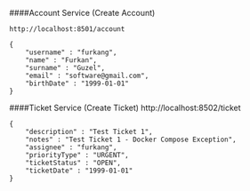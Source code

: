 ####Account Service (Create Account)
```
http://localhost:8501/account

{
    "username" : "furkang",
    "name" : "Furkan",
    "surname" : "Guzel",
    "email" : "software@gmail.com",
    "birthDate" : "1999-01-01"
}
```

####Ticket Service (Create Ticket)
http://localhost:8502/ticket
```
{
    "description" : "Test Ticket 1",
    "notes" : "Test Ticket 1 - Docker Compose Exception",
    "assignee" : "furkang",
    "priorityType" : "URGENT",
    "ticketStatus" : "OPEN",
    "ticketDate" : "1999-01-01"
}
```